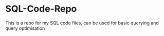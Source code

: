 # SQL-Code-Repo
This is a repo for my SQL code files, can be used for basic querying and query optimisation

